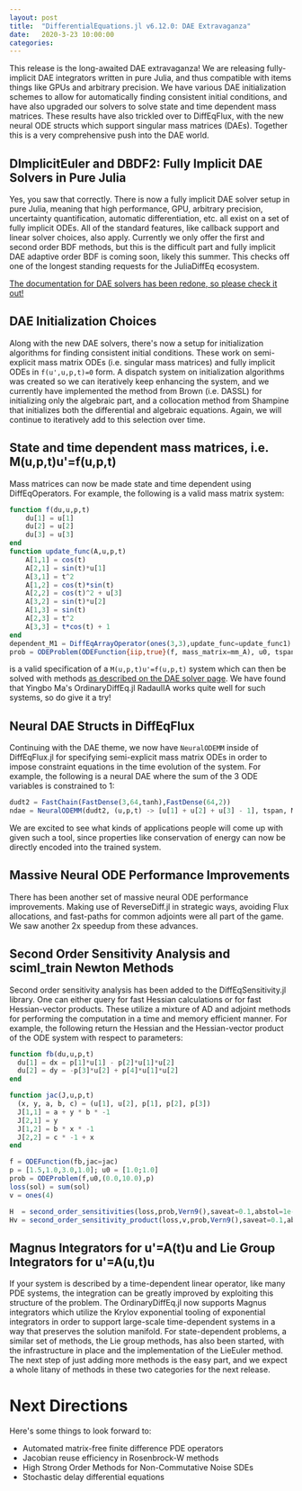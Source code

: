 ```yaml
---
layout: post
title:  "DifferentialEquations.jl v6.12.0: DAE Extravaganza"
date:   2020-3-23 10:00:00
categories:
---
```


This release is the long-awaited DAE extravaganza! We are releasing fully-implicit
DAE integrators written in pure Julia, and thus compatible with items things like
GPUs and arbitrary precision. We have various DAE initialization schemes to
allow for automatically finding consistent initial conditions, and have also
upgraded our solvers to solve state and time dependent mass matrices. These
results have also trickled over to DiffEqFlux, with the new neural ODE structs
which support singular mass matrices (DAEs). Together this is a very comprehensive
push into the DAE world.

## DImplicitEuler and DBDF2: Fully Implicit DAE Solvers in Pure Julia

Yes, you saw that correctly. There is now a fully implicit DAE solver setup
in pure Julia, meaning that high performance, GPU, arbitrary precision,
uncertainty quantification, automatic differentiation, etc. all exist on a set
of fully implicit ODEs. All of the standard features, like callback support
and linear solver choices, also apply. Currently we only offer the first and
second order BDF methods, but this is the difficult part and fully implicit DAE
adaptive order BDF is coming soon, likely this summer. This checks off one of
the longest standing requests for the JuliaDiffEq ecosystem.

[The documentation for DAE solvers has been redone, so please check it out!](https://docs.juliadiffeq.org/latest/solvers/dae_solve/)

## DAE Initialization Choices

Along with the new DAE solvers, there's now a setup for initialization algorithms
for finding consistent initial conditions. These work on semi-explicit mass
matrix ODEs (i.e. singular mass matrices) and fully implicit ODEs in
`f(u',u,p,t)=0` form. A dispatch system on initialization algorithms was created
so we can iteratively keep enhancing the system, and we currently have implemented
the method from Brown (i.e. DASSL) for initializing only the algebraic part, and
a collocation method from Shampine that initializes both the differential and
algebraic equations. Again, we will continue to iteratively add to this selection
over time.

## State and time dependent mass matrices, i.e. M(u,p,t)u'=f(u,p,t)

Mass matrices can now be made state and time dependent using DiffEqOperators.
For example, the following is a valid mass matrix system:

```julia
function f(du,u,p,t)
    du[1] = u[1]
    du[2] = u[2]
    du[3] = u[3]
end
function update_func(A,u,p,t)
    A[1,1] = cos(t)
    A[2,1] = sin(t)*u[1]
    A[3,1] = t^2
    A[1,2] = cos(t)*sin(t)
    A[2,2] = cos(t)^2 + u[3]
    A[3,2] = sin(t)*u[2]
    A[1,3] = sin(t)
    A[2,3] = t^2
    A[3,3] = t*cos(t) + 1
end
dependent_M1 = DiffEqArrayOperator(ones(3,3),update_func=update_func1)
prob = ODEProblem(ODEFunction{iip,true}(f, mass_matrix=mm_A), u0, tspan)
```

is a valid specification of a `M(u,p,t)u'=f(u,p,t)` system which can then be solved
with methods [as described on the DAE solver page](https://docs.juliadiffeq.org/latest/solvers/dae_solve/).
We have found that Yingbo Ma's OrdinaryDiffEq.jl RadauIIA works quite well for
such systems, so do give it a try!

## Neural DAE Structs in DiffEqFlux

Continuing with the DAE theme, we now have `NeuralODEMM` inside of DiffEqFlux.jl
for specifying semi-explicit mass matrix ODEs in order to impose constraint
equations in the time evolution of the system. For example, the following is a
neural DAE where the sum of the 3 ODE variables is constrained to 1:

```julia
dudt2 = FastChain(FastDense(3,64,tanh),FastDense(64,2))
ndae = NeuralODEMM(dudt2, (u,p,t) -> [u[1] + u[2] + u[3] - 1], tspan, M, Rodas5(autodiff=false),saveat=0.1)
```

We are excited to see what kinds of applications people will come up with given
such a tool, since properties like conservation of energy can now be directly
encoded into the trained system.

## Massive Neural ODE Performance Improvements

There has been another set of massive neural ODE performance improvements.
Making use of ReverseDiff.jl in strategic ways, avoiding Flux allocations, and
fast-paths for common adjoints were all part of the game. We saw another 2x speedup
from these advances.

## Second Order Sensitivity Analysis and sciml_train Newton Methods

Second order sensitivity analysis has been added to the DiffEqSensitivity.jl
library. One can either query for fast Hessian calculations or for fast
Hessian-vector products. These utilize a mixture of AD and adjoint methods
for performing the computation in a time and memory efficient manner. For example,
the following return the Hessian and the Hessian-vector product of the ODE
system with respect to parameters:

```julia
function fb(du,u,p,t)
  du[1] = dx = p[1]*u[1] - p[2]*u[1]*u[2]
  du[2] = dy = -p[3]*u[2] + p[4]*u[1]*u[2]
end

function jac(J,u,p,t)
  (x, y, a, b, c) = (u[1], u[2], p[1], p[2], p[3])
  J[1,1] = a + y * b * -1
  J[2,1] = y
  J[1,2] = b * x * -1
  J[2,2] = c * -1 + x
end

f = ODEFunction(fb,jac=jac)
p = [1.5,1.0,3.0,1.0]; u0 = [1.0;1.0]
prob = ODEProblem(f,u0,(0.0,10.0),p)
loss(sol) = sum(sol)
v = ones(4)

H  = second_order_sensitivities(loss,prob,Vern9(),saveat=0.1,abstol=1e-12,reltol=1e-12)
Hv = second_order_sensitivity_product(loss,v,prob,Vern9(),saveat=0.1,abstol=1e-12,reltol=1e-12)
```

## Magnus Integrators for u'=A(t)u and Lie Group Integrators for u'=A(u,t)u

If your system is described by a time-dependent linear operator, like many PDE
systems, the integration can be greatly improved by exploiting this structure
of the problem. The OrdinaryDiffEq.jl now supports Magnus integrators which
utilize the Krylov exponential tooling of exponential integrators in order to
support large-scale time-dependent systems in a way that preserves the solution
manifold. For state-dependent problems, a similar set of methods, the Lie group
methods, has also been started, with the infrastructure in place and the
implementation of the LieEuler method. The next step of just adding more methods
is the easy part, and we expect a whole litany of methods in these two categories
for the next release.

# Next Directions

Here's some things to look forward to:

- Automated matrix-free finite difference PDE operators
- Jacobian reuse efficiency in Rosenbrock-W methods
- High Strong Order Methods for Non-Commutative Noise SDEs
- Stochastic delay differential equations
